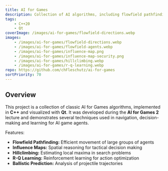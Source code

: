 ```yaml
---
title: AI for Games
description: Collection of AI algorithms, including flowfield pathfinding, influence mapping and R-Q learning.
tags: 
    - C++20
    - Qt
coverImage: /images/ai-for-games/flowfield-directions.webp
images: 
    - /images/ai-for-games/flowfield-directions.webp
    - /images/ai-for-games/flowfield-agents.webp
    - /images/ai-for-games/influence-map.png
    - /images/ai-for-games/influence-map-security.png
    - /images/ai-for-games/hillclimbing.webp
    - /images/ai-for-games/r-q-learning.webp
repo: https://github.com/chFleschutz/ai-for-games
sortPriority: 70
---
```


## Overview

This project is a collection of classic AI for Games algorithms, implemented in **C++** and visualized with **Qt**. It was developed during the **AI for Games 2** lecture and demonstrates several techniques used in navigation, decision-making and learning for AI game agents.

Features:
- **Flowfield Pathfinding:** Efficient movement of large groups of agents
- **Influence Maps:** Spatial reasoning for tactical decision making
- **Hillclimbing:** Estimating local maxima in search problems
- **R-Q Learning:** Reinforcement learning for action optimization
- **Ballistic Prediction:** Analysis of projectile trajectories
